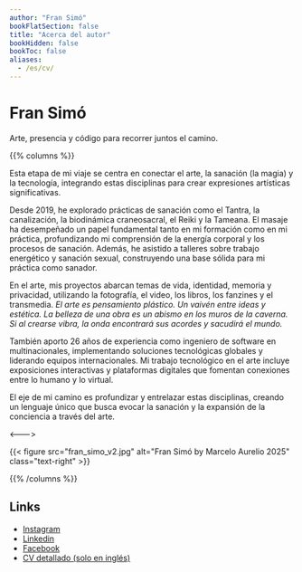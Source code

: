 ```yaml
---
author: "Fran Simó"
bookFlatSection: false
title: "Acerca del autor"
bookHidden: false
bookToc: false
aliases: 
  - /es/cv/
---
```


# Fran Simó

Arte, presencia y código para recorrer juntos el camino.

{{% columns %}}


Esta etapa de mi viaje se centra en conectar el arte, la sanación (la magia) y la tecnología, integrando estas
disciplinas para crear expresiones artísticas significativas.

Desde 2019, he explorado prácticas de sanación como el Tantra, la canalización, la biodinámica craneosacral, el Reiki y
la Tameana. El masaje ha desempeñado un papel fundamental tanto en mi formación como en mi práctica, profundizando mi
comprensión de la energía corporal y los procesos de sanación. Además, he asistido a talleres sobre trabajo energético y
sanación sexual, construyendo una base sólida para mi práctica como sanador.

En el arte, mis proyectos abarcan temas de vida, identidad, memoria y privacidad, utilizando la fotografía, el video,
los libros, los fanzines y el transmedia. _El arte es pensamiento plástico. Un vaivén entre ideas y estética. La belleza
de una obra es un abismo en los muros de la caverna. Si al crearse vibra, la onda encontrará sus acordes y sacudirá el
mundo._

También aporto 26 años de experiencia como ingeniero de software en multinacionales, implementando soluciones
tecnológicas globales y liderando equipos internacionales. Mi trabajo tecnológico en el arte incluye exposiciones
interactivas y plataformas digitales que fomentan conexiones entre lo humano y lo virtual.

El eje de mi camino es profundizar y entrelazar estas disciplinas, creando un lenguaje único que busca evocar la
sanación y la expansión de la conciencia a través del arte.

<--->

{{< figure src="fran_simo_v2.jpg" alt="Fran Simó by Marcelo Aurelio 2025" class="text-right" >}}

{{% /columns %}}

## Links

- [Instagram](https://www.instagram.com/fransimo)
- [Linkedin](https://www.linkedin.com/in/fransimo/)
- [Facebook](https://www.facebook.com/fransimo)
- [CV detallado (solo en inglés)](detailed_cv.md)







